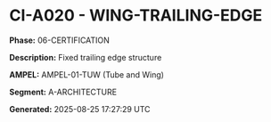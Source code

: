 # CI-A020 - WING-TRAILING-EDGE

**Phase:** 06-CERTIFICATION

**Description:** Fixed trailing edge structure

**AMPEL:** AMPEL-01-TUW (Tube and Wing)

**Segment:** A-ARCHITECTURE

**Generated:** 2025-08-25 17:27:29 UTC
